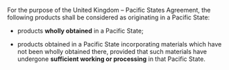 For the purpose of the United Kingdom – Pacific States Agreement, the following products shall be considered as originating in a Pacific State:

- products **wholly obtained** in a Pacific State;

- products obtained in a Pacific State incorporating materials which have not been wholly obtained there, provided that such materials have undergone **sufficient working or processing** in that Pacific State.
